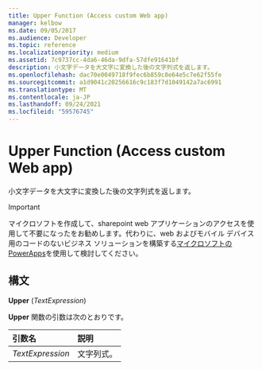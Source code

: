 ```yaml
---
title: Upper Function (Access custom Web app)
manager: kelbow
ms.date: 09/05/2017
ms.audience: Developer
ms.topic: reference
ms.localizationpriority: medium
ms.assetid: 7c9737cc-4da6-46da-9dfa-57dfe91641bf
description: 小文字データを大文字に変換した後の文字列式を返します。
ms.openlocfilehash: dac70e0049718f9fec6b859c8e64e5c7e62f55fe
ms.sourcegitcommit: a1d9041c20256616c9c183f7d1049142a7ac6991
ms.translationtype: MT
ms.contentlocale: ja-JP
ms.lasthandoff: 09/24/2021
ms.locfileid: "59576745"
---
```

# <a name="upper-function-access-custom-web-app"></a>Upper Function (Access custom Web app)

小文字データを大文字に変換した後の文字列式を返します。
  
> [!IMPORTANT]
> マイクロソフトを作成して、sharepoint web アプリケーションのアクセスを使用して不要になったをお勧めします。代わりに、web およびモバイル デバイス用のコードのないビジネス ソリューションを構築する[マイクロソフトの PowerApps](https://powerapps.microsoft.com/en-us/)を使用して検討してください。 
  
## <a name="syntax"></a>構文

 **Upper** (*TextExpression*) 
  
**Upper** 関数の引数は次のとおりです。 
  
|**引数名**|**説明**|
|:-----|:-----|
| *TextExpression*  <br/> |文字列式。  <br/> |
   

